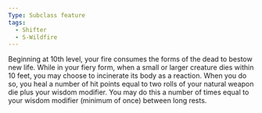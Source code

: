 ```yaml
---
Type: Subclass feature
tags:
  - Shifter
  - S-Wildfire
---
```

Beginning at 10th level, your fire consumes the forms of the dead to bestow new life. While in your fiery form, when a small or larger creature dies within 10 feet, you may choose
to incinerate its body as a reaction. When you do so, you heal a number of hit points equal to two rolls of your natural weapon die plus your wisdom modifier.
You may do this a number of times equal to your wisdom modifier (minimum of once) between long rests.